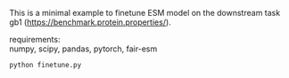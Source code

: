 This is a minimal example to finetune ESM model on the downstream task gb1 (https://benchmark.protein.properties/).

requirements:\
numpy, scipy, pandas, pytorch, fair-esm

```
python finetune.py
```